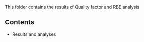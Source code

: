 This folder contains the results of Quality factor and RBE analysis

## Contents
- Results and analyses
